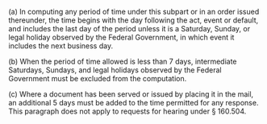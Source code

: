(a) In computing any period of time under this subpart or in an order issued thereunder, the time begins with the day following the act, event or default, and includes the last day of the period unless it is a Saturday, Sunday, or legal holiday observed by the Federal Government, in which event it includes the next business day.

(b) When the period of time allowed is less than 7 days, intermediate Saturdays, Sundays, and legal holidays observed by the Federal Government must be excluded from the computation.

&#40;c) Where a document has been served or issued by placing it in the mail, an additional 5 days must be added to the time permitted for any response. This paragraph does not apply to requests for hearing under § 160.504.
